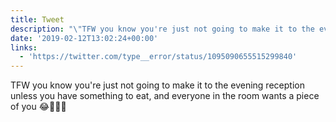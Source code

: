 ```yaml
---
title: Tweet
description: "\"TFW you know you're just not going to make it to the evening reception unless you have something to eat, and everyone in the room wants a piece of you \U0001F602\U0001F470\U0001F3FB\U0001F942 \""
date: '2019-02-12T13:02:24+00:00'
links:
  - 'https://twitter.com/type__error/status/1095090655515299840'
---
```

TFW you know you're just not going to make it to the evening reception unless you have something to eat, and everyone in the room wants a piece of you 😂👰🏻🥂 
